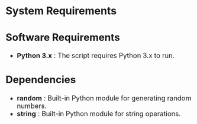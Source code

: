 <h1>System Requirements</h1>
<font size="4">
<h2>Software Requirements</h2>
<ul>
<li><b>Python 3.x</b> : The script requires Python 3.x to run.</li>
</ul>
<h2>Dependencies</h2>
<ul>
<li><b>random</b> : Built-in Python module for generating random numbers.</li>
<li><b>string</b> : Built-in Python module for string operations.</li>
</ul>